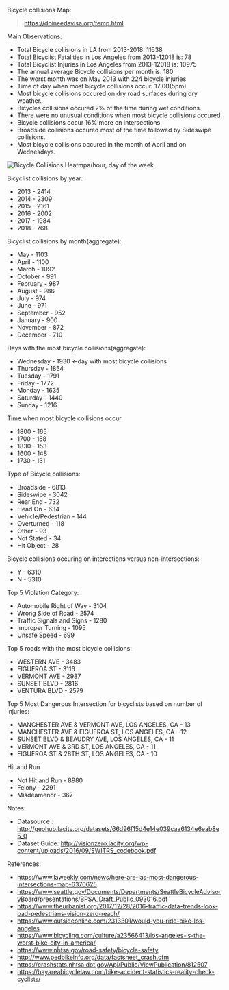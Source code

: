 Bicycle collisions Map: 
>https://doineedavisa.org/temp.html

Main Observations:
- Total Bicycle collisions in LA from 2013-2018: 11638
- Total Bicyclist Fatalities in Los Angeles from 2013-12018 is: 78
- Total Bicyclist Injuries in Los Angeles from 2013-12018 is: 10975
- The annual average Bicycle collisions per month is: 180
- The worst month was on May 2013 with 224 bicycle injuries
- Time of day when most bicycle collisions occur: 17:00(5pm)
- Most bicycle collisions occured on dry road surfaces during dry weather. 
- Bicycles collisions occured 2% of the time during wet conditions. 
- There were no unusual conditions when most bicycle collisions occured.
- Bicycle collisions occur 16% more on intersections.
- Broadside collisions occured most of the time followed by Sideswipe collisions.
- Most bicycle collisions occured in the month of April and on Wednesdays.

![Bicycle Collisions Heatmpa(hour, day of the week](https://www.github.com/nonoumasy/Bicyclist-Collisions-in-Los-Angeles-2013-2018/la_bike.png)


Bicyclist collisions by year: 
- 2013    - 2414 
- 2014    - 2309
- 2015    - 2161
- 2016    - 2002
- 2017    - 1984
- 2018    -  768

Bicyclist collisions by month(aggregate): 
- May          - 1103
- April        - 1100
- March        - 1092
- October      -  991
- February     -  987
- August       -  986
- July         -  974
- June         -  971
- September    -  952
- January      -  900
- November     -  872
- December     -  710

Days with the most bicycle collisions(aggregate):
- Wednesday    - 1930 <-day with most bicycle collisions
- Thursday     - 1854
- Tuesday      - 1791
- Friday       - 1772
- Monday       - 1635
- Saturday     - 1440
- Sunday       - 1216

Time when most bicycle collisions occur
- 1800    - 165
- 1700    - 158
- 1830    - 153
- 1600    - 148
- 1730    - 131

Type of Bicycle collisions:
- Broadside            - 6813
- Sideswipe            - 3042
- Rear End             -  732
- Head On              -  634
- Vehicle/Pedestrian   -  144
- Overturned           -  118
- Other                -   93
- Not Stated           -   34
- Hit Object           -   28

Bicycle collisions occuring on interections versus non-intersections:
- Y    - 6310
- N    - 5310

Top 5 Violation Category:
- Automobile Right of Way                                       - 3104
- Wrong Side of Road                                            - 2574
- Traffic Signals and Signs                                     - 1280
- Improper Turning                                              - 1095
- Unsafe Speed                                                  -  699

Top 5 roads with the most bicycle collisions:
- WESTERN AVE      - 3483
- FIGUEROA ST      - 3116
- VERMONT AVE      - 2987
- SUNSET BLVD      - 2816
- VENTURA BLVD     - 2579

Top 5 Most Dangerous Intersection for bicyclists based on number of injuries:
- MANCHESTER AVE & VERMONT AVE, LOS ANGELES, CA    - 13
- MANCHESTER AVE & FIGUEROA ST, LOS ANGELES, CA    - 12
- SUNSET BLVD & BEAUDRY AVE, LOS ANGELES, CA       - 11
- VERMONT AVE & 3RD ST, LOS ANGELES, CA            - 11
- FIGUEROA ST & 28TH ST, LOS ANGELES, CA           - 10

Hit and Run
- Not Hit and Run   - 8980
- Felony            - 2291
- Misdeamenor       -  367



Notes:
- Datasource : http://geohub.lacity.org/datasets/66d96f15d4e14e039caa6134e6eab8e5_0
- Dataset Guide: http://visionzero.lacity.org/wp-content/uploads/2016/09/SWITRS_codebook.pdf

References:
- https://www.laweekly.com/news/here-are-las-most-dangerous-intersections-map-6370625
- https://www.seattle.gov/Documents/Departments/SeattleBicycleAdvisoryBoard/presentations/BPSA_Draft_Public_093016.pdf
- https://www.theurbanist.org/2017/12/28/2016-traffic-data-trends-look-bad-pedestrians-vision-zero-reach/
- https://www.outsideonline.com/2313301/would-you-ride-bike-los-angeles
- https://www.bicycling.com/culture/a23566413/los-angeles-is-the-worst-bike-city-in-america/
- https://www.nhtsa.gov/road-safety/bicycle-safety
- http://www.pedbikeinfo.org/data/factsheet_crash.cfm
- https://crashstats.nhtsa.dot.gov/Api/Public/ViewPublication/812507
- https://bayareabicyclelaw.com/bike-accident-statistics-reality-check-cyclists/

